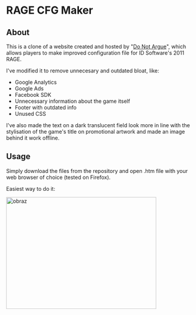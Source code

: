 # RAGE CFG Maker

## About
This is a clone of a website created and hosted by "[Do Not Argue](https://www.donotargue.com)", which allows players to make improved configuration file for ID Software's 2011 RAGE.

I've modified it to remove unnecesary and outdated bloat, like:
* Google Analytics
* Google Ads
* Facebook SDK
* Unnecessary information about the game itself
* Footer with outdated info
* Unused CSS

I've also made the text on a dark translucent field look more in line with the stylisation of the game's title on promotional artwork and made an image behind it work offline.

## Usage
Simply download the files from the repository and open .htm file with your web browser of choice (tested on Firefox).

Easiest way to do it:

<img width="404" height="301" alt="obraz" src="https://github.com/user-attachments/assets/115d741b-a11e-46e3-b4db-82b00d9106dd" />
